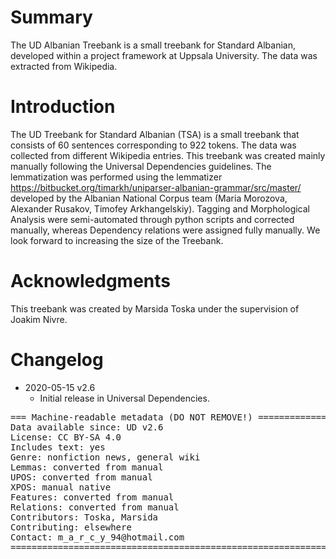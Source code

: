 # Summary

The UD Albanian Treebank is a small treebank for Standard Albanian, developed within a project framework at Uppsala University. The data was extracted from Wikipedia.


# Introduction

The UD Treebank for Standard Albanian (TSA) is a small treebank that consists of 60 sentences corresponding to 922 tokens. The data was collected from different Wikipedia entries. This treebank was created mainly manually following the Universal Dependencies guidelines. The lemmatization was performed using the lemmatizer https://bitbucket.org/timarkh/uniparser-albanian-grammar/src/master/ developed by the Albanian National Corpus team (Maria Morozova, Alexander Rusakov, Timofey Arkhangelskiy). Tagging and Morphological Analysis were semi-automated through python scripts and corrected manually, whereas Dependency relations were assigned fully manually.
We look forward to increasing the size of the Treebank.

# Acknowledgments

This treebank was created by Marsida Toska under the supervision of Joakim Nivre.

# Changelog

* 2020-05-15 v2.6
  * Initial release in Universal Dependencies.


<pre>
=== Machine-readable metadata (DO NOT REMOVE!) ================================
Data available since: UD v2.6
License: CC BY-SA 4.0
Includes text: yes
Genre: nonfiction news, general wiki
Lemmas: converted from manual
UPOS: converted from manual
XPOS: manual native
Features: converted from manual
Relations: converted from manual
Contributors: Toska, Marsida
Contributing: elsewhere
Contact: m_a_r_c_y_94@hotmail.com
===============================================================================
</pre>
